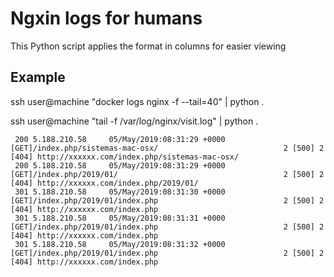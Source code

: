 # Ngxin logs for humans

This Python script applies the format in columns for easier viewing

## Example

ssh user@machine "docker logs nginx -f --tail=40" | python .

ssh user@machine "tail -f /var/log/nginx/visit.log" | python .

```
 200 5.188.210.58     05/May/2019:08:31:29 +0000 [GET]/index.php/sistemas-mac-osx/                            2 [500] 2 [404] http://xxxxxx.com/index.php/sistemas-mac-osx/
 200 5.188.210.58     05/May/2019:08:31:29 +0000 [GET]/index.php/2019/01/                                     2 [500] 2 [404] http://xxxxxx.com/index.php/2019/01/
 301 5.188.210.58     05/May/2019:08:31:30 +0000 [GET]/index.php/2019/01/index.php                            2 [500] 2 [404] http://xxxxxx.com/index.php
 301 5.188.210.58     05/May/2019:08:31:31 +0000 [GET]/index.php/2019/01/index.php                            2 [500] 2 [404] http://xxxxxx.com/index.php
 301 5.188.210.58     05/May/2019:08:31:32 +0000 [GET]/index.php/2019/01/index.php                            2 [500] 2 [404] http://xxxxxx.com/index.php

```